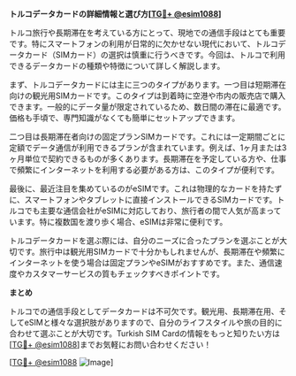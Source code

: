 **トルコデータカードの詳細情報と選び方[[TG💪+ @esim1088](https://t.me/s/esim1088)]**

トルコ旅行や長期滞在を考えている方にとって、現地での通信手段はとても重要です。特にスマートフォンの利用が日常的に欠かせない現代において、トルコデータカード（SIMカード）の選択は慎重に行うべきです。今回は、トルコで利用できるデータカードの種類や特徴について詳しく解説します。

まず、トルコデータカードには主に三つのタイプがあります。一つ目は短期滞在向けの観光用SIMカードです。このタイプは到着時に空港や市内の販売店で購入できます。一般的にデータ量が限定されているため、数日間の滞在に最適です。価格も手頃で、専門知識がなくても簡単にセットアップできます。

二つ目は長期滞在者向けの固定プランSIMカードです。これには一定期間ごとに定額でデータ通信が利用できるプランが含まれています。例えば、1ヶ月または3ヶ月単位で契約できるものが多くあります。長期滞在を予定している方や、仕事で頻繁にインターネットを利用する必要がある方は、このタイプが便利です。

最後に、最近注目を集めているのがeSIMです。これは物理的なカードを持たずに、スマートフォンやタブレットに直接インストールできるSIMカードです。トルコでも主要な通信会社がeSIMに対応しており、旅行者の間で人気が高まっています。特に複数国を渡り歩く場合、eSIMは非常に便利です。

トルコデータカードを選ぶ際には、自分のニーズに合ったプランを選ぶことが大切です。旅行中は観光用SIMカードで十分かもしれませんが、長期滞在や頻繁にインターネットを使う場合は固定プランやeSIMがおすすめです。また、通信速度やカスタマーサービスの質もチェックすべきポイントです。

**まとめ**

トルコでの通信手段としてデータカードは不可欠です。観光用、長期滞在用、そしてeSIMと様々な選択肢がありますので、自分のライフスタイルや旅の目的に合わせて選ぶことが大切です。Turkish SIM Cardの情報をもっと知りたい方は[[TG💪+ @esim1088](https://t.me/s/esim1088)]までお気軽にお問い合わせください！

[[TG💪+ @esim1088](https://t.me/s/esim1088) ![Image](https://i.postimg.cc/Y0z9fWf4/image.png)]